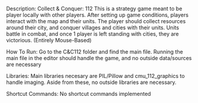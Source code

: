 Description: Collect & Conquer: 112
This is a strategy game meant to be player locally with other players. After
setting up game conditions, players interact with the map and their units. The
player should collect resources around their city, and conquer villages and
cities with their units. Units battle in combat, and once 1 player is left
standing with cities, they are victorious. (Entirely Mouse-Based)

How To Run:  Go to the C&C112 folder and find the main file. Running the main
file in the editor should handle the game, and no outside data/sources are
necessary

Libraries: Main libraries necesary are PIL/Pillow and cmu_112_graphics to handle
imaging. Aside from these, no outside libraries are necessary.

Shortcut Commands: No shortcut commands implemented
